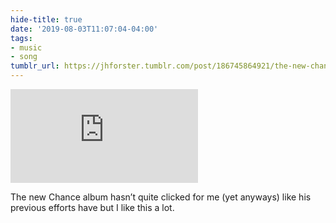 ```yaml
---
hide-title: true
date: '2019-08-03T11:07:04-04:00'
tags:
- music
- song
tumblr_url: https://jhforster.tumblr.com/post/186745864921/the-new-chance-album-hasnt-quite-clicked-for-me
---
```

<iframe src="https://open.spotify.com/embed/track/4LvRT9c5IKxC8GHVPAAaHb" frameborder="0" allowtransparency="true" allow="encrypted-media"></iframe>

The new Chance album hasn’t quite clicked for me (yet anyways) like his previous efforts have but I like this a lot.
